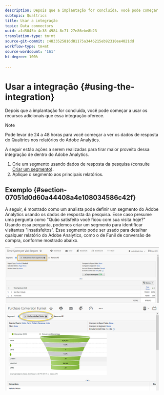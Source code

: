```yaml
---
description: Depois que a implantação for concluída, você pode começar a usar os recursos adicionais que essa integração oferece.
subtopic: Qualtrics
title: Usar a integração
topic: Data connectors
uuid: a1d5045b-4c38-4984-8c71-27e86ebe8b23
translation-type: tm+mt
source-git-commit: c4833525816d81175a3446215eb92310ee4021dd
workflow-type: tm+mt
source-wordcount: '161'
ht-degree: 100%

---
```



# Usar a integração {#using-the-integration}

Depois que a implantação for concluída, você pode começar a usar os recursos adicionais que essa integração oferece.

>[!NOTE]
>
>Pode levar de 24 a 48 horas para você começar a ver os dados de resposta do Qualtrics nos relatórios do Adobe Analytics.

A seguir estão ações a serem realizadas para tirar maior proveito dessa integração de dentro do Adobe Analytics.

1. Crie um segmento usando dados de resposta da pesquisa (consulte [Criar um segmento](https://docs.adobe.com/content/help/pt-BR/analytics/components/segmentation/seg-home.html)).
1. Aplique o segmento aos principais relatórios.

## Exemplo {#section-07051d0d60a44408a4e108034586c42f}

A seguir, é mostrado como um analista pode definir um segmento do Adobe Analytics usando os dados de resposta da pesquisa. Esse caso presume uma pergunta como &quot;Quão satisfeito você ficou com sua visita hoje?&quot; Usando essa pergunta, podemos criar um segmento para identificar visitantes &quot;insatisfeitos&quot;. Esse segmento pode ser usado para detalhar qualquer relatório do Adobe Analytics, como o de Funil de conversão de compra, conforme mostrado abaixo.

![](assets/using-1.png) ![](assets/using-2.png)

